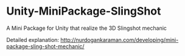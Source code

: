 # Unity-MiniPackage-SlingShot
A Mini Package for Unity that realize the 3D Slingshot mechanic

Detailed explanation:
http://nurdogankaraman.com/developing/mini-package-sling-shot-mechanic/
